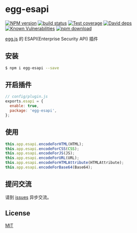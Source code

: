 # egg-esapi

[![NPM version][npm-image]][npm-url]
[![build status][travis-image]][travis-url]
[![Test coverage][codecov-image]][codecov-url]
[![David deps][david-image]][david-url]
[![Known Vulnerabilities][snyk-image]][snyk-url]
[![npm download][download-image]][download-url]

[npm-image]: https://img.shields.io/npm/v/egg-esapi.svg?style=flat-square
[npm-url]: https://npmjs.org/package/egg-esapi
[travis-image]: https://img.shields.io/travis/eggjs/egg-esapi.svg?style=flat-square
[travis-url]: https://travis-ci.org/eggjs/egg-esapi
[codecov-image]: https://img.shields.io/codecov/c/github/eggjs/egg-esapi.svg?style=flat-square
[codecov-url]: https://codecov.io/github/eggjs/egg-esapi?branch=master
[david-image]: https://img.shields.io/david/eggjs/egg-esapi.svg?style=flat-square
[david-url]: https://david-dm.org/eggjs/egg-esapi
[snyk-image]: https://snyk.io/test/npm/egg-esapi/badge.svg?style=flat-square
[snyk-url]: https://snyk.io/test/npm/egg-esapi
[download-image]: https://img.shields.io/npm/dm/egg-esapi.svg?style=flat-square
[download-url]: https://npmjs.org/package/egg-esapi

[egg.js](https://eggjs.org/) 的 ESAPI(Enterprise Security API) 插件

## 安装

```bash
$ npm i egg-esapi --save
```

## 开启插件

```js
// config/plugin.js
exports.esapi = {
  enable: true,
  package: 'egg-esapi',
};
```

## 使用

```javascript
this.app.esapi.encodeForHTML(HTML);
this.app.esapi.encodeForCSS(CSS);
this.app.esapi.encodeForJS(JS);
this.app.esapi.encodeForURL(URL);
this.app.esapi.encodeForHTMLAttribute(HTMLAttribute);
this.app.esapi.encodeForBase64(Base64);
```

## 提问交流

请到 [issues](https://github.com/weihongyu12/egg-esapi/issues) 异步交流。

## License

[MIT](LICENSE)
